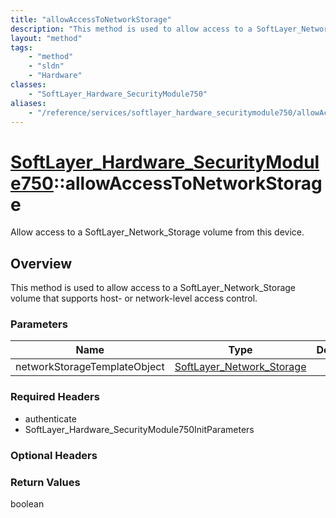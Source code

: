 ```yaml
---
title: "allowAccessToNetworkStorage"
description: "This method is used to allow access to a SoftLayer_Network_Storage volume that supports host- or network-level access co... "
layout: "method"
tags:
    - "method"
    - "sldn"
    - "Hardware"
classes:
    - "SoftLayer_Hardware_SecurityModule750"
aliases:
    - "/reference/services/softlayer_hardware_securitymodule750/allowAccessToNetworkStorage"
---
```

# [SoftLayer_Hardware_SecurityModule750](/reference/services/SoftLayer_Hardware_SecurityModule750)::allowAccessToNetworkStorage

Allow access to a SoftLayer_Network_Storage volume from this device. 


## Overview 
This method is used to allow access to a SoftLayer_Network_Storage volume that supports host- or network-level access control. 

### Parameters 
|Name | Type | Description |
| --- | --- | --- |
|networkStorageTemplateObject| <a href='/reference/datatypes/SoftLayer_Network_Storage'>SoftLayer_Network_Storage </a>| |


### Required Headers
* authenticate
* SoftLayer_Hardware_SecurityModule750InitParameters

### Optional Headers

### Return Values
boolean

